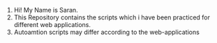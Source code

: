 1. Hi! My Name is Saran.
2. This Repository contains the scripts which i have been practiced for different web applications.
3. Autoamtion scripts may differ according to the web-applications
